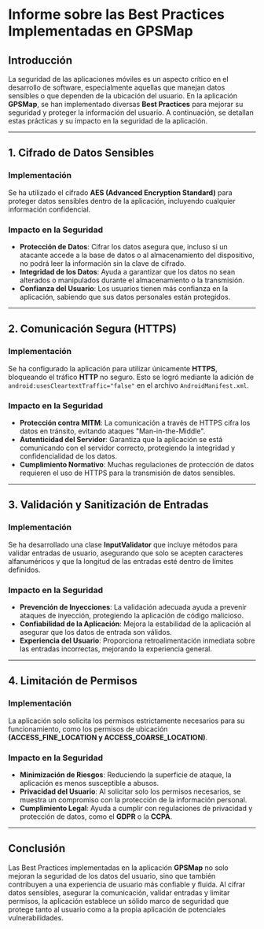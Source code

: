 # Informe sobre las Best Practices Implementadas en GPSMap

## Introducción

La seguridad de las aplicaciones móviles es un aspecto crítico en el desarrollo de software, especialmente aquellas que manejan datos sensibles o que dependen de la ubicación del usuario. En la aplicación **GPSMap**, se han implementado diversas **Best Practices** para mejorar su seguridad y proteger la información del usuario. A continuación, se detallan estas prácticas y su impacto en la seguridad de la aplicación.

---

## 1. Cifrado de Datos Sensibles

### Implementación

Se ha utilizado el cifrado **AES (Advanced Encryption Standard)** para proteger datos sensibles dentro de la aplicación, incluyendo cualquier información confidencial.

### Impacto en la Seguridad

- **Protección de Datos**: Cifrar los datos asegura que, incluso si un atacante accede a la base de datos o al almacenamiento del dispositivo, no podrá leer la información sin la clave de cifrado.
- **Integridad de los Datos**: Ayuda a garantizar que los datos no sean alterados o manipulados durante el almacenamiento o la transmisión.
- **Confianza del Usuario**: Los usuarios tienen más confianza en la aplicación, sabiendo que sus datos personales están protegidos.

---

## 2. Comunicación Segura (HTTPS)

### Implementación

Se ha configurado la aplicación para utilizar únicamente **HTTPS**, bloqueando el tráfico **HTTP** no seguro. Esto se logró mediante la adición de `android:usesCleartextTraffic="false"` en el archivo `AndroidManifest.xml`.

### Impacto en la Seguridad

- **Protección contra MITM**: La comunicación a través de HTTPS cifra los datos en tránsito, evitando ataques "Man-in-the-Middle".
- **Autenticidad del Servidor**: Garantiza que la aplicación se está comunicando con el servidor correcto, protegiendo la integridad y confidencialidad de los datos.
- **Cumplimiento Normativo**: Muchas regulaciones de protección de datos requieren el uso de HTTPS para la transmisión de datos sensibles.

---

## 3. Validación y Sanitización de Entradas

### Implementación

Se ha desarrollado una clase **InputValidator** que incluye métodos para validar entradas de usuario, asegurando que solo se acepten caracteres alfanuméricos y que la longitud de las entradas esté dentro de límites definidos.

### Impacto en la Seguridad

- **Prevención de Inyecciones**: La validación adecuada ayuda a prevenir ataques de inyección, protegiendo la aplicación de código malicioso.
- **Confiabilidad de la Aplicación**: Mejora la estabilidad de la aplicación al asegurar que los datos de entrada son válidos.
- **Experiencia del Usuario**: Proporciona retroalimentación inmediata sobre las entradas incorrectas, mejorando la experiencia general.

---

## 4. Limitación de Permisos

### Implementación

La aplicación solo solicita los permisos estrictamente necesarios para su funcionamiento, como los permisos de ubicación **(ACCESS_FINE_LOCATION y ACCESS_COARSE_LOCATION)**.

### Impacto en la Seguridad

- **Minimización de Riesgos**: Reduciendo la superficie de ataque, la aplicación es menos susceptible a abusos.
- **Privacidad del Usuario**: Al solicitar solo los permisos necesarios, se muestra un compromiso con la protección de la información personal.
- **Cumplimiento Legal**: Ayuda a cumplir con regulaciones de privacidad y protección de datos, como el **GDPR** o la **CCPA**.

---

## Conclusión

Las Best Practices implementadas en la aplicación **GPSMap** no solo mejoran la seguridad de los datos del usuario, sino que también contribuyen a una experiencia de usuario más confiable y fluida. Al cifrar datos sensibles, asegurar la comunicación, validar entradas y limitar permisos, la aplicación establece un sólido marco de seguridad que protege tanto al usuario como a la propia aplicación de potenciales vulnerabilidades.
